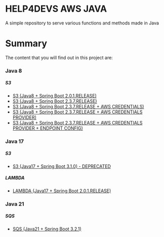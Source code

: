 # HELP4DEVS AWS JAVA
A simple repository to serve various functions and methods made in Java

# Summary

The content that you will find out in this project are:

### Java 8

##### S3

- <a href="https://github.com/huntercodexs/help4devs-aws/tree/aws-s3-java8-spring-boot-2.0.1-release">S3 (Java8 + Spring Boot 2.0.1.RELEASE)</a>
- <a href="https://github.com/huntercodexs/help4devs-aws/tree/aws-s3-java8-spring-boot-2.3.7-release">S3 (Java8 + Spring Boot 2.3.7.RELEASE)</a>
- <a href="https://github.com/huntercodexs/help4devs-aws/tree/aws-s3-java8-spring-boot-2.3.7-release--aws-credentials">S3 (Java8 + Spring Boot 2.3.7.RELEASE + AWS CREDENTIALS)</a>
- <a href="https://github.com/huntercodexs/help4devs-aws/tree/aws-s3-java8-spring-boot-2.3.7-release--aws-credentials-provider">S3 (Java8 + Spring Boot 2.3.7.RELEASE + AWS CREDENTIALS PROVIDER)</a>
- <a href="https://github.com/huntercodexs/help4devs-aws/tree/aws-s3-java8-spring-boot-2.3.7-release--aws-credentials-provider--endpoint-config">S3 (Java8 + Spring Boot 2.3.7.RELEASE + AWS CREDENTIALS PROVIDER + ENDPOINT CONFIG)</a>

### Java 17

##### S3

- <a href="https://github.com/huntercodexs/help4devs-aws/tree/aws-s3-java17-spring-boot-3.1.0">S3 (Java17 + Spring Boot 3.1.0) - DEPRECATED</a>

##### LAMBDA

- <a href="https://github.com/huntercodexs/help4devs-aws/tree/aws-lambda-java17-spring-boot-2.0.1-release">LAMBDA (Java17 + Spring Boot 2.0.1.RELEASE)</a>

### Java 21

##### SQS

- <a href="https://github.com/huntercodexs/help4devs-aws/tree/aws-sqs-java21-spring-boot-3.2.1">SQS (Java21 + Spring Boot 3.2.1)</a>
